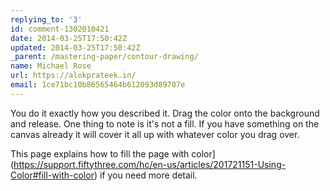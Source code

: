 ```yaml
---
replying_to: '3'
id: comment-1302010421
date: 2014-03-25T17:50:42Z
updated: 2014-03-25T17:50:42Z
_parent: /mastering-paper/contour-drawing/
name: Michael Rose
url: https://alokprateek.in/
email: 1ce71bc10b86565464b612093d89707e
---
```


You do it exactly how you described it. Drag the color onto the background and
release. One thing to note is it's not a fill. If you have something on the
canvas already it will cover it all up with whatever color you drag over.

This page explains how to fill the page with
color](https://support.fiftythree.com/hc/en-us/articles/201721151-Using-Color#fill-with-color)
if you need more detail.
